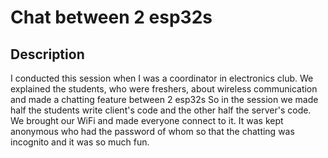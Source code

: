 # Chat between 2 esp32s

## Description
I conducted this session when I was a coordinator in electronics club.
We explained the students, who were freshers, about wireless communication and made a chatting feature between 2 esp32s
So in the session we made half the students write client's code and the other half the server's code.
We brought our WiFi and made everyone connect to it. 
It was kept anonymous who had the password of whom so that the chatting was incognito and it was so much fun.

